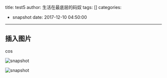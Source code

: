 title: test5
author: 生活在最底层的码奴
tags: []
categories:
  - snapshot
date: 2017-12-10 04:50:00
---
## 插入图片

cos

![snapshot](http://uploads-1251442186.cossh.myqcloud.com/snapshot.png_1512852690)



![snapshot](http://uploads-1251442186.cossh.myqcloud.com/snapshot.png_1512852690)


